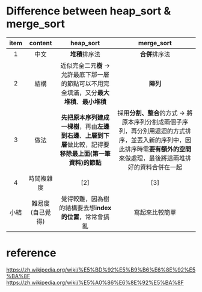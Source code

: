# Difference between heap_sort & merge_sort
| item | content | heap_sort | merge_sort
| :---: | :---: | :---: | :---: 
1 | 中文 | **堆積**排序法 | **合併**排序法
2 | 結構 | 近似完全二元**樹** → 允許最底下那一層的節點可以不用完全填滿，又分**最大堆積**、**最小堆積** | **陣列**
3 | 做法 | **先把原本序列建成一棵樹**，再由**左邊到右邊**、**上層到下層**做比較，記得要**移除最上面(第一筆資料)的節點**  | 採用**分割、整合**的方式 → 將原本序列分割成兩個子序列，再分別用遞迴的方式排序，並丟入新的序列中，因此排序時需**要有額外的空間**來做處理，最後將這兩堆排好的資料合併在一起
4 | 時間複雜度 | [2] | [3] 
小結 | 難易度(自己覺得) | 覺得較難，因為樹的結構要去想**index的位置**，常常會搞亂 | 寫起來比較簡單 

# reference
https://zh.wikipedia.org/wiki/%E5%BD%92%E5%B9%B6%E6%8E%92%E5%BA%8F
https://zh.wikipedia.org/wiki/%E5%A0%86%E6%8E%92%E5%BA%8F
